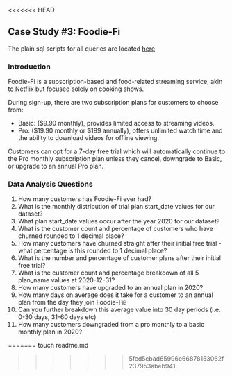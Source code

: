 <<<<<<< HEAD
##  Case Study #3: Foodie-Fi

The plain sql scripts for all queries are located [here]()


### Introduction


Foodie-Fi is a subscription-based and food-related streaming service, akin to Netflix but focused solely on cooking shows. 

During sign-up, there are two subscription plans for customers to choose from:

- Basic: ($9.90 monthly), provides limited access to streaming videos.
- Pro: ($19.90 monthly or $199 annually), offers unlimited watch time and the ability to download videos for offline viewing.

Customers can opt for a 7-day free trial which will automatically continue to the Pro monthly subscription plan unless they cancel, downgrade to Basic, or upgrade to an annual Pro plan.

### Data Analysis Questions


1.	How many customers has Foodie-Fi ever had?
2.	What is the monthly distribution of trial plan start_date values for our dataset?
3.	What plan start_date values occur after the year 2020 for our dataset?
4.	What is the customer count and percentage of customers who have churned rounded to 1 decimal place?
5.	How many customers have churned straight after their initial free trial - what percentage is this rounded to 1 decimal place?
6.	What is the number and percentage of customer plans after their initial free trial?
7.	What is the customer count and percentage breakdown of all 5 plan_name values at 2020-12-31?
8.	How many customers have upgraded to an annual plan in 2020?
9.	How many days on average does it take for a customer to an annual plan from the day they join Foodie-Fi?
10.	Can you further breakdown this average value into 30 day periods (i.e. 0-30 days, 31-60 days etc)
11.	How many customers downgraded from a pro monthly to a basic monthly plan in 2020?








=======
touch readme.md
>>>>>>> 5fcd5cbad65996e66878153062f237953abeb941
